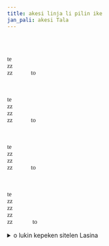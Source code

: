 ```yaml
---  
title: akesi linja li pilin ike
jan_pali: akesi Tala
---
```

<style>
    .akesi-linja-li-pilin-ike{
        font-family: "nasin nanpa sin";
    }
</style>
<div class="akesi-linja-li-pilin-ike" markdown="1">
󱤁 󱤩 󱤧 󱥎 󱤍  
  
󱤁 󱤩 󱤧 󱥎 󱤍  
te 󱤴 󱤓 󱤂 󱤉 󱤭 󱤉 󱥃  
zz 󱤁 󱤧 󱤓  
zz 󱤴 󱥷 󱤓to 
  
󱤁 󱤩 󱤧 󱥬 󱥩 󱤁  
󱤁 󱤧 󱥎 󱤍  
te 󱤴 󱤓 󱤉 󱤭 󱤉 󱥃  
zz 󱥨 󱤴 󱤓 󱤂 󱤉 󱤭 󱥴  
zz 󱤁 󱥣 󱤧 󱤓  
zz 󱤴 󱥷 󱤓to  
  
󱤁 󱤩 󱤧 󱥬 󱥩 󱤁 󱥣  
󱤁 󱥣 󱤧 󱥎 󱤍  
te󱤴 󱤓 󱤉 󱤭 󱥴  
zz 󱥨 󱤴 󱤓 󱤂 󱤉 󱥫 󱤄  
zz 󱤺 󱤨 󱤧 󱤓  
zz 󱤴 󱥷 󱤓to  
  
󱤁 󱤩 󱤧 󱥬 󱥩 󱤺 󱤨  
󱤺 󱤨 󱤧 󱥎 󱤍  
te󱤴 󱤓 󱤉 󱥫 󱤄  
zz 󱥨 󱤴 󱤓 󱤂 󱤉 󱥷  
zz 󱥞 󱤓  
zz 󱥞 󱤘 󱥷  
zz 󱥞 󱤘 󱤃 to
</div>

<details markdown="1">
akesi linja li pilin ike  
"mi jo ala e luka e noka  
akesi li jo  
mi wile jo"  
  
akesi linja li toki tawa akesi  
akesi li pilin ike  
"mi jo e luka e noka  
taso mi jo ala e luka waso  
akesi suli li jo  
mi wile jo"  
  
akesi linja li toki tawa akesi suli  
akesi suli li pilin ike  
"mi jo e luka waso  
taso mi jo ala e tenpo ale  
mun lili li jo  
mi wile jo"  
  
akesi linja li toki tawa mun lili  
mun lili li pilin ike  
"mi jo e tenpo ale  
taso mi jo ala e wile  
sina jo  
sina ken wile  
sina ken alasa"
<summary>o lukin kepeken sitelen Lasina</summary>
</details>